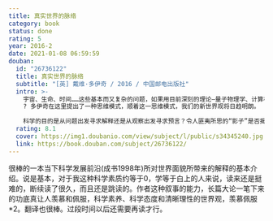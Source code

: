 ```yaml
---
title: 真实世界的脉络
category: book
status: done
rating: 5
year: 2016-2
date: 2021-01-08 06:59:59
douban:
  id: "26736122"
  title: 真实世界的脉络
  subtitle: "[英] 戴维·多伊奇 / 2016 / 中国邮电出版社"
  intro: >-
    宇宙、生命、时间……这些基本而又复杂的问题，如果用目前深刻的理论—量子物理学、计算机科学、进化论和认识论—去解释，那将会编织成一幅什么样的图景呢？作者戴维
    ? 多伊奇在这里提出了一种思维模式，顺着这一思维模式，我们的新世界观将日趋明朗。

    科学的目的是从问题出发寻求解释还是从观察出发寻求预言？令人匪夷所思的“影子”是否揭示了多重宇宙的存在？虚拟现实描绘的东西是不是真的？真实性的判断标准是什么？是不是只有我们的感觉、听觉或实验装置探测到的东西才是真实的？数学的本质是抽象的还是物理的？人类的知识是怎样发生发展的？时间是均匀流逝的还是量子的？人的活动是否能反作用于宇宙演化的进程？对这些“大”问题，《真实世界的脉络：平行宇宙及其寓意（第2版）》这本书将给您一些启迪。
  rating: 8.1
  cover: https://img1.doubanio.com/view/subject/l/public/s34345240.jpg
  link: https://book.douban.com/subject/26736122/
---
```


很棒的一本当下科学发展前沿(成书1998年)所对世界面貌所带来的解释的基本介绍。说是基本，对于我这种科学素质约等于0，学等于白上的人来说，读来还是挺难的，断续读了很久，而且还是跳读的。作者这种叙事的能力，长篇大论一笔下来的功底真让人羡慕和佩服，科学素养、科学态度和清晰理性的世界观，羡慕佩服*2。翻译也很棒。过段时间以后还需要再读才行。
